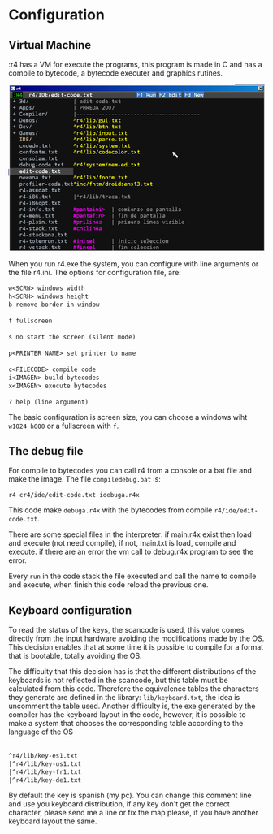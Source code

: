# Configuration

## Virtual Machine

:r4 has a VM for execute the programs, this program is made in C and has a compile to bytecode, a bytecode executer and graphics rutines.

![Main](../img/0-main.png)

When you run r4.exe the system, you can configure with line arguments or the file r4.ini.
The options for configuration file, are:

```
w<SCRW> windows width
h<SCRH>	windows height
b remove border in window

f fullscreen

s no start the screen (silent mode)

p<PRINTER NAME> set printer to name

c<FILECODE> compile code
i<IMAGEN> build bytecodes
x<IMAGEN> execute bytecodes

? help (line argument)
```

The basic configuration is screen size, you can choose a windows wiht `w1024 h600` or a fullscreen with `f`.

## The debug file

For compile to bytecodes you can call r4 from a console or a bat file and make the image. The file `compiledebug.bat` is:

```
r4 cr4/ide/edit-code.txt idebuga.r4x
```

This code make `debuga.r4x` with the bytecodes from compile `r4/ide/edit-code.txt`.

There are some special files in the interpreter: if main.r4x exist then load and execute (not need compile), if not, main.txt is load, compile and execute. if there are an error the vm call to debug.r4x program to see the error.

Every `run` in the code stack the file executed and call the name to compile and execute, when finish this code reload the previous one.

## Keyboard configuration

To read the status of the keys, the scancode is used, this value comes directly from the input hardware avoiding the modifications made by the OS. This decision enables that at some time it is possible to compile for a format that is bootable, totally avoiding the OS.

The difficulty that this decision has is that the different distributions of the keyboards is not reflected in the scancode, but this table must be calculated from this code. Therefore the equivalence tables the characters they generate are defined in the library: `lib/keyboard.txt`, the idea is uncomment the table used. Another difficulty is, the exe generated by the compiler has the keyboard layout in the code, however, it is possible to make a system that chooses the corresponding table according to the language of the OS


```

^r4/lib/key-es1.txt
|^r4/lib/key-us1.txt
|^r4/lib/key-fr1.txt
|^r4/lib/key-de1.txt

```

By default the key is spanish (my pc). You can change this comment line and use you keyboard distribution, if any key don't get the correct character, please send me a line or fix the map please, if you have another keyboard layout the same.
